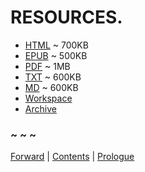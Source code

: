 # RESOURCES.


* [HTML](https://frypatch.github.io/The-Price-of-Remembering/) ~ 700KB
* [EPUB](https://github.com/frypatch/The-Price-of-Remembering/releases/latest/download/The.Kingkiller.Chronicle.Day.Three.epub) ~ 500KB
* [PDF](https://github.com/frypatch/The-Price-of-Remembering/releases/latest/download/The.Kingkiller.Chronicle.Day.Three.pdf) ~ 1MB
* [TXT](https://github.com/frypatch/The-Price-of-Remembering/releases/latest/download/The.Kingkiller.Chronicle.Day.Three.txt) ~ 600KB
* [MD](https://github.com/frypatch/The-Price-of-Remembering/releases/latest/download/The.Kingkiller.Chronicle.Day.Three.md) ~ 600KB
* [Workspace](https://github.com/frypatch/The-Price-of-Remembering/)
* [Archive](https://web.archive.org/web/2/https://frypatch.github.io/The-Price-of-Remembering/)

### ~ ~ ~

[Forward](Forward.md) | [Contents](Contents.md) | [Prologue](Prologue.md)
